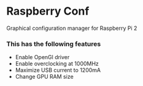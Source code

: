 # Raspberry Conf
Graphical configuration manager for Raspberry Pi 2
### This has the following features
 * Enable OpenGl driver
 * Enable overclocking at 1000MHz
 * Maximize USB current to 1200mA
 * Change GPU RAM size  
